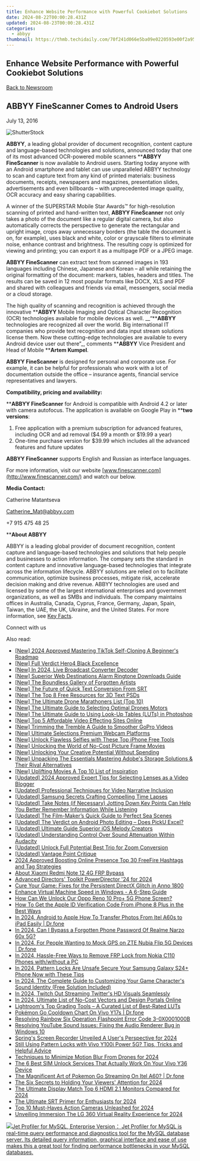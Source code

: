 ```yaml
---
title: Enhance Website Performance with Powerful Cookiebot Solutions
date: 2024-08-22T00:00:28.431Z
updated: 2024-08-23T00:00:28.431Z
categories:
  - abbyy
thumbnail: https://thmb.techidaily.com/70f241d066e5ba09e0220593e00f2a957d64d581fb486617b19976fb6093a216.jpg
---
```


## Enhance Website Performance with Powerful Cookiebot Solutions

[Back to Newsroom](https://tools.techidaily.com/abbyy/products/)

## ABBYY FineScanner Comes to Android Users

July 13, 2016

![ShutterStock](https://content.abbyy.com/-/media/project/abbyy/abbyy/branchtemplates/shutterstock_1272462163_1296-x-729.jpg?h=729&iar=0&w=1296)

**ABBYY**, a leading global provider of document recognition, content capture and language-based technologies and solutions, announced today that one of its most advanced OCR-powered mobile scanners ****ABBYY FineScanner** is now available to Android users. Starting today anyone with an Android smartphone and tablet can use unparalleled ABBYY technology to scan and capture text from any kind of printed materials: business documents, receipts, newspapers and magazines, presentation slides, advertisements and even billboards – with unprecedented image quality, OCR accuracy and easy sharing capabilities.

A winner of the SUPERSTAR Mobile Star Awards™ for high-resolution scanning of printed and hand-written text, **ABBYY FineScanner** not only takes a photo of the document like a regular digital camera, but also automatically corrects the perspective to generate the rectangular and upright image, crops away unnecessary borders (the table the document is on, for example), uses black and white, color or grayscale filters to eliminate noise, enhance contrast and brightness. The resulting copy is optimized for viewing and printing; you can export it as a multipage PDF or a JPEG image.

**ABBYY FineScanner** can extract text from scanned images in 193 languages including Chinese, Japanese and Korean – all while retaining the original formatting of the document: markers, tables, headers and titles. The results can be saved in 12 most popular formats like DOCX, XLS and PDF and shared with colleagues and friends via email, messengers, social media or a cloud storage.

The high quality of scanning and recognition is achieved through the innovative ****ABBYY** Mobile Imaging and Optical Character Recognition (OCR) technologies available for mobile devices as well. __“****ABBYY** technologies are recognized all over the world. Big international IT companies who provide text recognition and data input stream solutions license them. Now these cutting-edge technologies are available to every Android device user out there”_, comments ****ABBYY** Vice President and Head of Mobile ****Artem Kumpel**.

**ABBYY FineScanner** is designed for personal and corporate use. For example, it can be helpful for professionals who work with a lot of documentation outside the office – insurance agents, financial service representatives and lawyers.

**Compatibility, pricing and availability:**

****ABBYY FineScanner** for Android is compatible with Android 4.2 or later with camera autofocus. The application is available on Google Play in ****two versions**:

1. Free application with a premium subscription for advanced features, including OCR and ad removal ($4.99 a month or $19.99 a year)
2. One-time purchase version for $39.99 which includes all the advanced features and future updates

**ABBYY FineScanner** supports English and Russian as interface languages.

For more information, visit our website [www.finescanner.com](http://www.finescanner.com/) and watch our below.

**Media Contact:**

Catherine Matantseva

[Catherine\_Mat@abbyy.com](https://tools.techidaily.com/abbyy/products/)

+7 915 475 48 25

****About ABBYY**

ABBYY is a leading global provider of document recognition, content capture and language-based technologies and solutions that help people and businesses to action information. The company sets the standard in content capture and innovative language-based technologies that integrate across the information lifecycle. ABBYY solutions are relied on to facilitate communication, optimize business processes, mitigate risk, accelerate decision making and drive revenue. ABBYY technologies are used and licensed by some of the largest international enterprises and government organizations, as well as SMBs and individuals. The company maintains offices in Australia, Canada, Cyprus, France, Germany, Japan, Spain, Taiwan, the UAE, the UK, Ukraine, and the United States. For more information, see [Key Facts](https://tools.techidaily.com/abbyy/products/).

Connect with us

<ins class="adsbygoogle"
     style="display:block"
     data-ad-format="autorelaxed"
     data-ad-client="ca-pub-7571918770474297"
     data-ad-slot="1223367746"></ins>



<ins class="adsbygoogle"
     style="display:block"
     data-ad-client="ca-pub-7571918770474297"
     data-ad-slot="8358498916"
     data-ad-format="auto"
     data-full-width-responsive="true"></ins>

<span class="atpl-alsoreadstyle">Also read:</span>
<div><ul>
<li><a href="https://tiktok-videos.techidaily.com/new-2024-approved-mastering-tiktok-self-cloning-a-beginners-roadmap/"><u>[New] 2024 Approved  Mastering TikTok Self-Cloning  A Beginner's Roadmap</u></a></li>
<li><a href="https://some-knowledge.techidaily.com/new-full-verdict-hero4-black-excellence/"><u>[New] Full Verdict  Hero4 Black Excellence</u></a></li>
<li><a href="https://on-screen-recording.techidaily.com/new-in-2024-live-broadcast-converter-decoder/"><u>[New] In 2024, Live Broadcast Converter Decoder</u></a></li>
<li><a href="https://some-approaches.techidaily.com/new-superior-web-destinations-alarm-ringtone-downloads-guide/"><u>[New] Superior Web Destinations  Alarm Ringtone Downloads Guide</u></a></li>
<li><a href="https://some-approaches.techidaily.com/new-the-boundless-gallery-of-forgotten-artists/"><u>[New] The Boundless Gallery of Forgotten Artists</u></a></li>
<li><a href="https://some-approaches.techidaily.com/new-the-future-of-quick-text-conversion-from-srt/"><u>[New] The Future of Quick Text Conversion From SRT</u></a></li>
<li><a href="https://some-approaches.techidaily.com/new-the-top-8-free-resources-for-3d-text-psds/"><u>[New] The Top 8 Free Resources for 3D Text PSDs</u></a></li>
<li><a href="https://some-approaches.techidaily.com/new-the-ultimate-drone-marathoners-list-top-10/"><u>[New] The Ultimate Drone Marathoners List (Top 10)</u></a></li>
<li><a href="https://some-approaches.techidaily.com/new-the-ultimate-guide-to-selecting-optimal-drones-motors/"><u>[New] The Ultimate Guide to Selecting Optimal Drones Motors</u></a></li>
<li><a href="https://some-approaches.techidaily.com/new-the-ultimate-guide-to-using-look-up-tables-luts-in-photoshop/"><u>[New] The Ultimate Guide to Using Look-Up Tables (LUTs) in Photoshop</u></a></li>
<li><a href="https://some-approaches.techidaily.com/new-top-5-affordable-video-effecting-sites-online/"><u>[New] Top 5 Affordable Video Effecting Sites Online</u></a></li>
<li><a href="https://some-approaches.techidaily.com/new-trimming-the-tremble-a-guide-to-smoother-gopro-videos/"><u>[New] Trimming the Tremble  A Guide to Smoother GoPro Videos</u></a></li>
<li><a href="https://some-approaches.techidaily.com/new-ultimate-selections-premium-webcam-platforms/"><u>[New] Ultimate Selections  Premium Webcam Platforms</u></a></li>
<li><a href="https://some-approaches.techidaily.com/new-unlock-flawless-selfies-with-these-top-iphone-free-tools/"><u>[New] Unlock Flawless Selfies with These Top iPhone Free Tools</u></a></li>
<li><a href="https://article-knowledge.techidaily.com/new-unlocking-the-world-of-no-cost-picture-frame-movies/"><u>[New] Unlocking the World of No-Cost Picture Frame Movies</u></a></li>
<li><a href="https://some-approaches.techidaily.com/new-unlocking-your-creative-potential-without-spending/"><u>[New] Unlocking Your Creative Potential Without Spending</u></a></li>
<li><a href="https://some-approaches.techidaily.com/new-unpacking-the-essentials-mastering-adobes-storage-solutions-and-their-rival-alternatives/"><u>[New] Unpacking The Essentials  Mastering Adobe's Storage Solutions & Their Rival Alternatives</u></a></li>
<li><a href="https://some-approaches.techidaily.com/new-uplifting-movies-a-top-10-list-of-inspiration/"><u>[New] Uplifting Movies  A Top 10 List of Inspiration</u></a></li>
<li><a href="https://facebook-record-videos.techidaily.com/updated-2024-approved-expert-tips-for-selecting-lenses-as-a-video-blogger/"><u>[Updated] 2024 Approved  Expert Tips for Selecting Lenses as a Video Blogger</u></a></li>
<li><a href="https://extra-approaches.techidaily.com/updated-professional-techniques-for-video-narrative-inclusion/"><u>[Updated] Professional Techniques for Video Narrative Inclusion</u></a></li>
<li><a href="https://some-approaches.techidaily.com/updated-samsung-secrets-crafting-compelling-time-lapses/"><u>[Updated] Samsung Secrets  Crafting Compelling Time Lapses</u></a></li>
<li><a href="https://some-approaches.techidaily.com/updated-take-notes-if-necessary-jotting-down-key-points-can-help-you-better-remember-information-while-listening/"><u>[Updated] Take Notes (if Necessary)  Jotting Down Key Points Can Help You Better Remember Information While Listening</u></a></li>
<li><a href="https://some-approaches.techidaily.com/updated-the-film-makers-quick-guide-to-perfect-sea-scenes/"><u>[Updated] The Film-Maker’s Quick Guide to Perfect Sea Scenes</u></a></li>
<li><a href="https://some-approaches.techidaily.com/updated-the-verdict-on-android-photo-editing-does-picku-excel/"><u>[Updated] The Verdict on Android Photo Editing – Does PickU Excel?</u></a></li>
<li><a href="https://some-approaches.techidaily.com/updated-ultimate-guide-superior-ios-melody-creators/"><u>[Updated] Ultimate Guide  Superior iOS Melody Creators</u></a></li>
<li><a href="https://some-approaches.techidaily.com/updated-understanding-control-over-sound-attenuation-within-audacity/"><u>[Updated] Understanding Control Over Sound Attenuation Within Audacity</u></a></li>
<li><a href="https://some-approaches.techidaily.com/updated-unlock-full-potential-best-trio-for-zoom-conversion/"><u>[Updated] Unlock Full Potential  Best Trio for Zoom Conversion</u></a></li>
<li><a href="https://some-approaches.techidaily.com/updated-vantage-point-critique/"><u>[Updated] Vantage Point Critique</u></a></li>
<li><a href="https://youtube-video-recordings.techidaily.com/2024-approved-boosting-online-presence-top-30-freefire-hashtags-and-tag-strategies/"><u>2024 Approved  Boosting Online Presence  Top 30 FreeFire Hashtags and Tag Strategies</u></a></li>
<li><a href="https://bypass-frp.techidaily.com/about-xiaomi-redmi-note-12-4g-frp-bypass-by-drfone-android/"><u>About Xiaomi Redmi Note 12 4G FRP Bypass</u></a></li>
<li><a href="https://article-posts.techidaily.com/advanced-directors-toolkit-powerdirector-24-for-2024/"><u>Advanced Directors' Toolkit  PowerDirector '24 for 2024</u></a></li>
<li><a href="https://program-issues.techidaily.com/cure-your-game-fixes-for-the-persistent-directx-glitch-in-anno-1800/"><u>Cure Your Game: Fixes for the Persistent DirectX Glitch in Anno 1800</u></a></li>
<li><a href="https://windows11.techidaily.com/enhance-virtual-machine-speed-in-windows-a-6-step-guide/"><u>Enhance Virtual Machine Speed in Windows - A 6-Step Guide</u></a></li>
<li><a href="https://easy-unlock-android.techidaily.com/how-can-we-unlock-our-oppo-reno-10-proplus-5g-phone-screen-by-drfone-android/"><u>How Can We Unlock Our Oppo Reno 10 Pro+ 5G Phone Screen?</u></a></li>
<li><a href="https://apple-account.techidaily.com/how-to-get-the-apple-id-verification-code-from-iphone-8-plus-in-the-best-ways-by-drfone-ios/"><u>How To Get the Apple ID Verification Code From iPhone 8 Plus in the Best Ways</u></a></li>
<li><a href="https://android-transfer.techidaily.com/in-2024-android-to-apple-how-to-transfer-photos-from-itel-a60s-to-ipad-easily-drfone-by-drfone-transfer-from-android-transfer-from-android/"><u>In 2024, Android to Apple How To Transfer Photos From Itel A60s to iPad Easily | Dr.fone</u></a></li>
<li><a href="https://easy-unlock-android.techidaily.com/in-2024-can-i-bypass-a-forgotten-phone-password-of-realme-narzo-60x-5g-by-drfone-android/"><u>In 2024, Can I Bypass a Forgotten Phone Password Of Realme Narzo 60x 5G?</u></a></li>
<li><a href="https://android-location.techidaily.com/in-2024-for-people-wanting-to-mock-gps-on-zte-nubia-flip-5g-devices-drfone-by-drfone-virtual/"><u>In 2024, For People Wanting to Mock GPS on ZTE Nubia Flip 5G Devices | Dr.fone</u></a></li>
<li><a href="https://android-frp.techidaily.com/in-2024-hassle-free-ways-to-remove-frp-lock-from-nokia-c110-phones-withwithout-a-pc-by-drfone-android/"><u>In 2024, Hassle-Free Ways to Remove FRP Lock from Nokia C110 Phones with/without a PC</u></a></li>
<li><a href="https://android-unlock.techidaily.com/in-2024-pattern-locks-are-unsafe-secure-your-samsung-galaxy-s24plus-phone-now-with-these-tips-by-drfone-android/"><u>In 2024, Pattern Locks Are Unsafe Secure Your Samsung Galaxy S24+ Phone Now with These Tips</u></a></li>
<li><a href="https://some-skills.techidaily.com/in-2024-the-complete-guide-to-customizing-your-game-characters-sound-identity-free-solution-included/"><u>In 2024, The Complete Guide to Customizing Your Game Character's Sound Identity (Free Solution Included)</u></a></li>
<li><a href="https://twitter-videos.techidaily.com/in-2024-twitch-out-streaming-twitters-hd-visuals-seamlessly/"><u>In 2024, Twitch Out  Streaming Twitter's HD Visuals Seamlessly</u></a></li>
<li><a href="https://some-tips.techidaily.com/in-2024-ultimate-list-of-no-cost-vectors-and-design-portals-online/"><u>In 2024, Ultimate List of No-Cost Vectors and Design Portals Online</u></a></li>
<li><a href="https://extra-tips.techidaily.com/lightrooms-top-grading-tools-a-curated-list-of-best-rated-luts/"><u>Lightroom's Top Grading Tools – A Curated List of Best-Rated LUTs</u></a></li>
<li><a href="https://change-location.techidaily.com/pokemon-go-cooldown-chart-on-vivo-y17s-drfone-by-drfone-virtual-android/"><u>Pokémon Go Cooldown Chart On Vivo Y17s | Dr.fone</u></a></li>
<li><a href="https://some-approaches.techidaily.com/resolving-rainbow-six-operation-flashpoint-error-code-3-0x0001000b/"><u>Resolving Rainbow Six Operation Flashpoint Error Code 3-0X0001000B</u></a></li>
<li><a href="https://common-error.techidaily.com/resolving-youtube-sound-issues-fixing-the-audio-renderer-bug-in-windows-10/"><u>Resolving YouTube Sound Issues: Fixing the Audio Renderer Bug in Windows 10</u></a></li>
<li><a href="https://remote-screen-capture.techidaily.com/springs-screen-recorder-unveiled-a-users-perspective-for-2024/"><u>Spring's Screen Recorder Unveiled  A User's Perspective for 2024</u></a></li>
<li><a href="https://unlock-android.techidaily.com/still-using-pattern-locks-with-vivo-y100i-power-5g-tips-tricks-and-helpful-advice-by-drfone-android/"><u>Still Using Pattern Locks with Vivo Y100i Power 5G? Tips, Tricks and Helpful Advice</u></a></li>
<li><a href="https://some-approaches.techidaily.com/techniques-to-minimize-motion-blur-from-drones-for-2024/"><u>Techniques to Minimize Motion Blur From Drones for 2024</u></a></li>
<li><a href="https://sim-unlock.techidaily.com/the-6-best-sim-unlock-services-that-actually-work-on-your-vivo-y36-device-by-drfone-android/"><u>The 6 Best SIM Unlock Services That Actually Work On Your Vivo Y36 Device</u></a></li>
<li><a href="https://android-pokemon-go.techidaily.com/the-magnificent-art-of-pokemon-go-streaming-on-itel-a60-drfone-by-drfone-virtual-android/"><u>The Magnificent Art of Pokemon Go Streaming On Itel A60? | Dr.fone</u></a></li>
<li><a href="https://some-approaches.techidaily.com/the-six-secrets-to-holding-your-viewers-attention-for-2024/"><u>The Six Secrets to Holding Your Viewers' Attention for 2024</u></a></li>
<li><a href="https://some-approaches.techidaily.com/the-ultimate-display-match-top-6-hdmi-21-monitors-compared-for-2024/"><u>The Ultimate Display Match  Top 6 HDMI 2.1 Monitors Compared for 2024</u></a></li>
<li><a href="https://some-approaches.techidaily.com/the-ultimate-srt-primer-for-enthusiasts-for-2024/"><u>The Ultimate SRT Primer for Enthusiasts for 2024</u></a></li>
<li><a href="https://some-approaches.techidaily.com/top-10-must-haves-action-cameras-unleashed-for-2024/"><u>Top 10 Must-Haves  Action Cameras Unleashed for 2024</u></a></li>
<li><a href="https://some-approaches.techidaily.com/unveiling-immersion-the-lg-360-virtual-reality-experience-for-2024/"><u>Unveiling Immersion  The LG 360 Virtual Reality Experience for 2024</u></a></li>
</ul></div>

<!-- affiliate ads begin -->
<a href="https://secure.2checkout.com/order/checkout.php?PRODS=4576829&QTY=1&AFFILIATE=108875&CART=1"><img src="https://secure.avangate.com/images/merchant/9e740b84bb48a64dde25061566299467/products/copy_1_jp_box_big.png" border="0">Jet Profiler for MySQL, Enterprise Version： Jet Profiler for MySQL is real-time query performance and diagnostics tool for the MySQL database server. Its detailed query information, graphical interface and ease of use makes this a great tool for finding performance bottlenecks in your MySQL databases. </a>
<!-- affiliate ads end -->